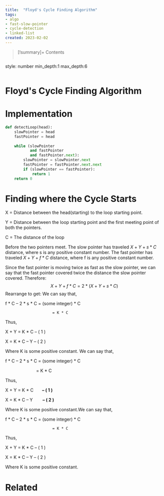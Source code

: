 ```yaml
---
title:  "Floyd's Cycle Finding Algorithm"
tags:
- algo
- fast-slow-pointer
- cycle-detection
- linked-list
created: 2023-02-02
---
```


>[!summary]+ Contents
>```toc
style: number
min_depth:1
max_depth:6 
>```


# Floyd's Cycle Finding Algorithm

# Implementation

```python
def detectLoop(head):
    slowPointer = head
    fastPointer = head
 
    while (slowPointer 
           and fastPointer 
           and fastPointer.next):
        slowPointer = slowPointer.next
        fastPointer = fastPointer.next.next
        if (slowPointer == fastPointer):
            return 1
    return 0
```

# Finding where the Cycle Starts
X = Distance between the head(starting) to the loop starting point.

Y = Distance between the loop starting point and the first meeting point of both the pointers.

C = The distance of the loop

Before the two pointers meet.
The slow pointer has traveled $X + Y + s * C$ distance, where s is any positive constant number.
The fast pointer has traveled $X + Y + f * C$ distance, where f is any positive constant number.


Since the fast pointer is moving twice as fast as the slow pointer, we can say that the fast pointer covered twice the distance the slow pointer covered. Therefore:
$$X + Y + f * C = 2 * (X + Y + s * C)$$
Rearrange to get:
We can say that,

f * C – 2 * s * C = (some integer) * C

                         = K * C

Thus,

X + Y = K * C       – ( 1 )

X = K * C – Y        – ( 2 )

Where K is some positive constant.    We can say that,

f * C – 2 * s * C = (some integer) * C

                         = K * C

Thus,

X + Y = K * C       **– ( 1 )**

X = K * C – Y        **– ( 2 )**

Where K is some positive constant.We can say that,

f * C – 2 * s * C = (some integer) * C

                         = K * C

Thus,

X + Y = K * C       – ( 1 )

X = K * C – Y        – ( 2 )

Where K is some positive constant.    

# Related
